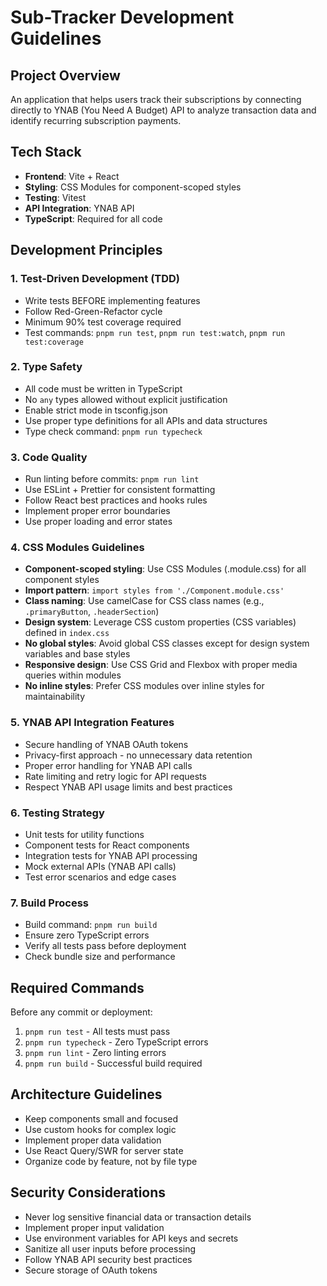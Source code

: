 # Sub-Tracker Development Guidelines

## Project Overview

An application that helps users track their subscriptions by connecting directly to YNAB (You Need A Budget) API to analyze transaction data and identify recurring subscription payments.

## Tech Stack

- **Frontend**: Vite + React
- **Styling**: CSS Modules for component-scoped styles
- **Testing**: Vitest
- **API Integration**: YNAB API
- **TypeScript**: Required for all code

## Development Principles

### 1. Test-Driven Development (TDD)

- Write tests BEFORE implementing features
- Follow Red-Green-Refactor cycle
- Minimum 90% test coverage required
- Test commands: `pnpm run test`, `pnpm run test:watch`, `pnpm run test:coverage`

### 2. Type Safety

- All code must be written in TypeScript
- No `any` types allowed without explicit justification
- Enable strict mode in tsconfig.json
- Use proper type definitions for all APIs and data structures
- Type check command: `pnpm run typecheck`

### 3. Code Quality

- Run linting before commits: `pnpm run lint`
- Use ESLint + Prettier for consistent formatting
- Follow React best practices and hooks rules
- Implement proper error boundaries
- Use proper loading and error states

### 4. CSS Modules Guidelines

- **Component-scoped styling**: Use CSS Modules (.module.css) for all component styles
- **Import pattern**: `import styles from './Component.module.css'`
- **Class naming**: Use camelCase for CSS class names (e.g., `.primaryButton`, `.headerSection`)
- **Design system**: Leverage CSS custom properties (CSS variables) defined in `index.css`
- **No global styles**: Avoid global CSS classes except for design system variables and base styles
- **Responsive design**: Use CSS Grid and Flexbox with proper media queries within modules
- **No inline styles**: Prefer CSS modules over inline styles for maintainability

### 5. YNAB API Integration Features

- Secure handling of YNAB OAuth tokens
- Privacy-first approach - no unnecessary data retention
- Proper error handling for YNAB API calls
- Rate limiting and retry logic for API requests
- Respect YNAB API usage limits and best practices

### 6. Testing Strategy

- Unit tests for utility functions
- Component tests for React components
- Integration tests for YNAB API processing
- Mock external APIs (YNAB API calls)
- Test error scenarios and edge cases

### 7. Build Process

- Build command: `pnpm run build`
- Ensure zero TypeScript errors
- Verify all tests pass before deployment
- Check bundle size and performance

## Required Commands

Before any commit or deployment:

1. `pnpm run test` - All tests must pass
2. `pnpm run typecheck` - Zero TypeScript errors
3. `pnpm run lint` - Zero linting errors
4. `pnpm run build` - Successful build required

## Architecture Guidelines

- Keep components small and focused
- Use custom hooks for complex logic
- Implement proper data validation
- Use React Query/SWR for server state
- Organize code by feature, not by file type

## Security Considerations

- Never log sensitive financial data or transaction details
- Implement proper input validation
- Use environment variables for API keys and secrets
- Sanitize all user inputs before processing
- Follow YNAB API security best practices
- Secure storage of OAuth tokens
